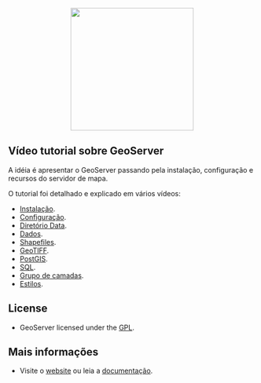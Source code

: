 <p align="center"><img src="https://geoserver.org/img/geoserver-logo.png" width="250px"></p>

## Vídeo tutorial sobre GeoServer

A idéia é apresentar o GeoServer passando pela instalação, configuração e recursos do servidor de mapa.

O tutorial foi detalhado e explicado em vários vídeos:

- [Instalação](https://www.youtube.com/watch?v=7B7CAt_FXwg).
- [Configuração](https://www.youtube.com/watch?v=AEeFyIWQDPE).
- [Diretório Data](https://www.youtube.com/watch?v=LSS93lZjKIY).
- [Dados](https://www.youtube.com/watch?v=P40sdI4GR3s).
- [Shapefiles](https://www.youtube.com/watch?v=O9W3invQ6nI).
- [GeoTIFF](https://www.youtube.com/watch?v=6-IfnjINPJM).
- [PostGIS](https://www.youtube.com/watch?v=1CXhCs6GU8M).
- [SQL](https://www.youtube.com/watch?v=RH0qBGLqXdU).
- [Grupo de camadas](https://www.youtube.com/watch?v=YO2Y--rC7MY).
- [Estilos](https://www.youtube.com/watch?v=kQXW4dSA9lQ).

## License

- GeoServer licensed under the [GPL](https://docs.geoserver.org/latest/en/user/introduction/license.html).

## Mais informações

- Visite o [website](https://geoserver.org/) ou leia a [documentação](https://docs.geoserver.org/).
